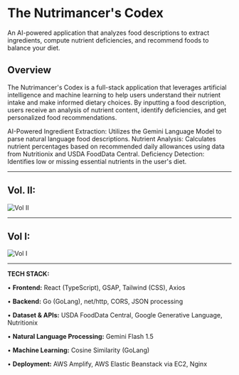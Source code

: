 # The Nutrimancer's Codex
An AI-powered application that analyzes food descriptions to extract ingredients, compute nutrient deficiencies, and recommend foods to balance your diet.

## Overview
The Nutrimancer's Codex is a full-stack application that leverages artificial intelligence and machine learning to help users understand their nutrient intake and make informed dietary choices. By inputting a food description, users receive an analysis of nutrient content, identify deficiencies, and get personalized food recommendations.

AI-Powered Ingredient Extraction: Utilizes the Gemini Language Model to parse natural language food descriptions.
Nutrient Analysis: Calculates nutrient percentages based on recommended daily allowances using data from Nutritionix and USDA FoodData Central.
Deficiency Detection: Identifies low or missing essential nutrients in the user's diet.

_________________________________________________________________________________________________________

## Vol. II:<br>
![Vol  II](https://github.com/user-attachments/assets/23c0f1a1-51d3-4898-b564-c90495477d4b)



_________________________________________________________________________________________________________

## Vol I:<br>
![Vol  I](https://github.com/user-attachments/assets/af91009a-d7f3-4c40-94fc-d8ace8988c8d)




_________________________________________________________________________________________________________


**TECH STACK:**

• **Frontend:** React (TypeScript), GSAP, Tailwind (CSS), Axios

• **Backend:** Go (GoLang), net/http, CORS, JSON processing 

• **Dataset & APIs:** USDA FoodData Central, Google Generative Language, Nutritionix

• **Natural Language Processing:** Gemini Flash 1.5

• **Machine Learning:** Cosine Similarity (GoLang)

• **Deployment:** AWS Amplify, AWS Elastic Beanstack via EC2, Nginx 


